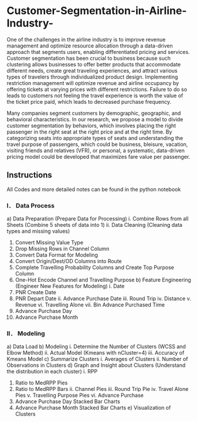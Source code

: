 # Customer-Segmentation-in-Airline-Industry-
One of the challenges in the airline industry is to improve revenue management and optimize resource allocation through a data-driven approach that segments users, enabling differentiated pricing and services. Customer segmentation has been crucial to business because such clustering allows businesses to offer better products that accommodate different needs, create great traveling experiences, and attract various types of travelers through individualized product design. Implementing restriction management will optimize revenue and airline occupancy by offering tickets at varying prices with different restrictions. Failure to do so leads to customers not feeling the travel experience is worth the value of the ticket price paid, which leads to decreased purchase frequency. 

Many companies segment customers by demographic, geographic, and behavioral characteristics. In our research, we propose a model to divide customer segmentation by behaviors, which involves placing the right passenger in the right seat at the right price and at the right time. By categorizing seats into appropriate types of seats and understanding the travel purpose of passengers, which could be business, bleisure, vacation, visiting friends and relatives (VFR), or personal, a systematic, data-driven pricing model could be developed that maximizes fare value per passenger. 

## Instructions
All Codes and more detailed notes can be found in the python notebook

### I．	Data Process
a)	Data Preparation (Prepare Data for Processing)
i.	Combine Rows from all Sheets (Combine 5 sheets of data into 1)
ii.	Data Cleaning (Cleaning data types and missing values)
1.	Convert Missing Value Type
2.	Drop Missing Rows in Channel Column
3.	Convert Data Format for Modeling
4.	Convert Origin/Dest/OD Columns into Route
5.	Complete Travelling Probability Columns and Create Top Purpose Column
6.	One-Hot Encode Channel and Travelling Purpose
b)	Feature Engineering (Engineer New Features for Modeling)
i.	Date
1.	PNR Create Date
2.	PNR Depart Date
ii.	Advance Purchase Date
iii.	Round Trip
iv.	Distance
v.	Revenue
vi.	Travelling Alone
vii.	Bin Advance Purchased Time
1.	Advance Purchase Day
2.	Advance Purchase Month

### II．	Modeling
a)	Data Load
b)	Modeling
i.	Determine the Number of Clusters (WCSS and Elbow Method)
ii.	Actual Model (Kmeans with nCluster=4)
iii.	Accuracy of Kmeans Model
c)	Summarize Clusters
i.	Averages of Clusters
ii.	Number of Observations in Clusters
d)	Graph and Insight about Clusters (Understand the distribution in each cluster)
i.	RPP
1.	Ratio to MedRPP Pies
2.	Ratio to MedRPP Bars
ii.	Channel Pies
iii.	Round Trip Pie
iv.	Travel Alone Pies
v.	Travelling Purpose Pies
vi.	Advance Purchase
1.	Advance Purchase Day Stacked Bar Charts
2.	Advance Purchase Month Stacked Bar Charts
e)	Visualization of Clusters

